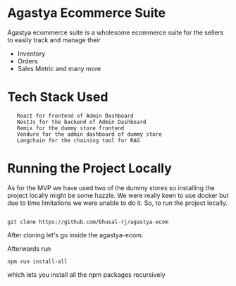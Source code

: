
# Agastya Ecommerce Suite

Agastya ecommerce suite is a wholesome ecommerce suite for the sellers to easily track and manage their

- Inventory
- Orders
- Sales Metric and many more


# Tech Stack Used
 ```
    React for frontend of Admin Dashboard
    NestJs for the backend of Admin Dashboard
    Remix for the dummy store frontend
    Vendure for the admin dashboard of dummy store
    Langchain for the chaining tool for RAG

```

# Running the Project Locally

As for the MVP we have used two of the dummy stores so installing the project locally might be some hazzle. We were really keen to use docker but due to time limitations we were unable to do it. So, to run the project locally.

```

git clone https://github.com/bhusal-rj/agastya-ecom

 ```

After cloning let's go inside the agastya-ecom.

Afterwards run 

```
npm run install-all

```
which lets you install all the npm packages recursively

```
```
